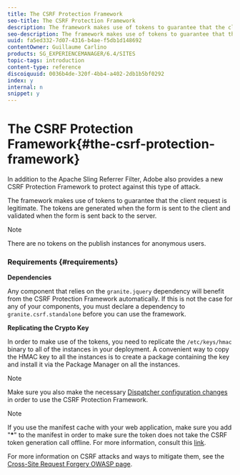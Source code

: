 ```yaml
---
title: The CSRF Protection Framework
seo-title: The CSRF Protection Framework
description: The framework makes use of tokens to guarantee that the client request is legitimate
seo-description: The framework makes use of tokens to guarantee that the client request is legitimate
uuid: fa5ed332-7d07-4316-b4ae-f5db1d148692
contentOwner: Guillaume Carlino
products: SG_EXPERIENCEMANAGER/6.4/SITES
topic-tags: introduction
content-type: reference
discoiquuid: 0036b4de-320f-4bb4-a402-2db1b5bf0292
index: y
internal: n
snippet: y
---
```


# The CSRF Protection Framework{#the-csrf-protection-framework}

In addition to the Apache Sling Referrer Filter, Adobe also provides a new CSRF Protection Framework to protect against this type of attack.

The framework makes use of tokens to guarantee that the client request is legitimate. The tokens are generated when the form is sent to the client and validated when the form is sent back to the server.

>[!NOTE]
>
>There are no tokens on the publish instances for anonymous users.

### Requirements {#requirements}

**Dependencies**

Any component that relies on the `granite.jquery` dependency will benefit from the CSRF Protection Framework automatically. If this is not the case for any of your components, you must declare a dependency to `granite.csrf.standalone` before you can use the framework.

**Replicating the Crypto Key**

In order to make use of the tokens, you need to replicate the `/etc/keys/hmac` binary to all of the instances in your deployment. A convenient way to copy the HMAC key to all the instances is to create a package containing the key and install it via the Package Manager on all the instances.

<!--
Comment Type: draft

<p>If <a href="../../../sites/administering/using/saml-2-0-authenticationhandler.md">SAML</a> is configured, be sure to exclude the <span class="code">saml </span>node from the package.</p>
<p>Specify the package filter as </p>
<ul>
<li><strong>Root path</strong> : <span class="code">/etc/key</span></li>
<li><strong>Rules</strong> : <span class="code">exclude | /etc/key/saml</span></li>
</ul>
-->

>[!NOTE]
>
>Make sure you also make the necessary [Dispatcher configuration changes](/content/help/en/experience-manager/dispatcher/user-guide) in order to use the CSRF Protection Framework.

<!--
Comment Type: draft

<h4>Whitelisting User Agents</h4>
-->

<!--
Comment Type: draft

<p>You also have the option to whitelist user agents for cases like automation where it might be impractical to embed the CSRF Filter.</p>
<p>All the whitelisted user agents will be considered safe by the CSRF Protection Framework. You can enable whitelisting by following the below procedure:</p>
<ol>
<li>Go to the Web Console at http://&lt;serveraddress:port&gt;/system/console/configMgr</li>
<li>Look for and click the <strong>Adobe Granite CSRF Filter</strong> service.</li>
<li>Add the user agent to the <strong>Safe User Agents</strong> list and click Save.</li>
</ol>
-->

>[!NOTE]
>
>If you use the manifest cache with your web application, make sure you add "**&#42;**" to the manifest in order to make sure the token does not take the CSRF token generation call offline. For more information, consult this [link](http://www.w3.org/TR/offline-webapps/).
>
>For more information on CSRF attacks and ways to mitigate them, see the [Cross-Site Request Forgery OWASP page](https://www.owasp.org/index.php/Cross-Site_Request_Forgery_%28CSRF%29).

